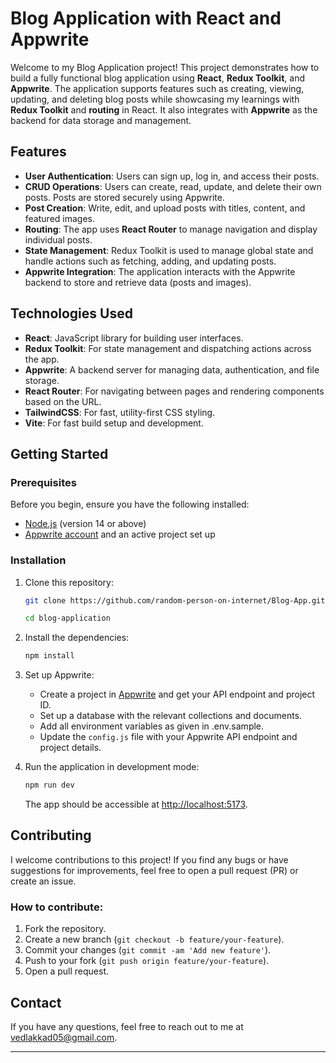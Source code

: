 # Blog Application with React and Appwrite

Welcome to my Blog Application project! This project demonstrates how to build a fully functional blog application using **React**, **Redux Toolkit**, and **Appwrite**. The application supports features such as creating, viewing, updating, and deleting blog posts while showcasing my learnings with **Redux Toolkit** and **routing** in React. It also integrates with **Appwrite** as the backend for data storage and management.

## Features

- **User Authentication**: Users can sign up, log in, and access their posts.
- **CRUD Operations**: Users can create, read, update, and delete their own posts. Posts are stored securely using Appwrite.
- **Post Creation**: Write, edit, and upload posts with titles, content, and featured images.
- **Routing**: The app uses **React Router** to manage navigation and display individual posts.
- **State Management**: Redux Toolkit is used to manage global state and handle actions such as fetching, adding, and updating posts.
- **Appwrite Integration**: The application interacts with the Appwrite backend to store and retrieve data (posts and images).

## Technologies Used

- **React**: JavaScript library for building user interfaces.
- **Redux Toolkit**: For state management and dispatching actions across the app.
- **Appwrite**: A backend server for managing data, authentication, and file storage.
- **React Router**: For navigating between pages and rendering components based on the URL.
- **TailwindCSS**: For fast, utility-first CSS styling.
- **Vite**: For fast build setup and development.

## Getting Started

### Prerequisites

Before you begin, ensure you have the following installed:

- [Node.js](https://nodejs.org/) (version 14 or above)
- [Appwrite account](https://appwrite.io/) and an active project set up

### Installation

1. Clone this repository:

   ```bash
   git clone https://github.com/random-person-on-internet/Blog-App.git
   
   cd blog-application
   ```

2. Install the dependencies:

   ```bash
   npm install
   ```

3. Set up Appwrite:
   - Create a project in [Appwrite](https://appwrite.io/) and get your API endpoint and project ID.
   - Set up a database with the relevant collections and documents.
   - Add all environment variables as given in .env.sample.
   - Update the `config.js` file with your Appwrite API endpoint and project details.

4. Run the application in development mode:

   ```bash
   npm run dev
   ```

   The app should be accessible at [http://localhost:5173](http://localhost:5173).

## Contributing

I welcome contributions to this project! If you find any bugs or have suggestions for improvements, feel free to open a pull request (PR) or create an issue.

### How to contribute:

1. Fork the repository.
2. Create a new branch (`git checkout -b feature/your-feature`).
3. Commit your changes (`git commit -am 'Add new feature'`).
4. Push to your fork (`git push origin feature/your-feature`).
5. Open a pull request.


## Contact

If you have any questions, feel free to reach out to me at [vedlakkad05@gmail.com](vedlakkad05@gmail.com).

---